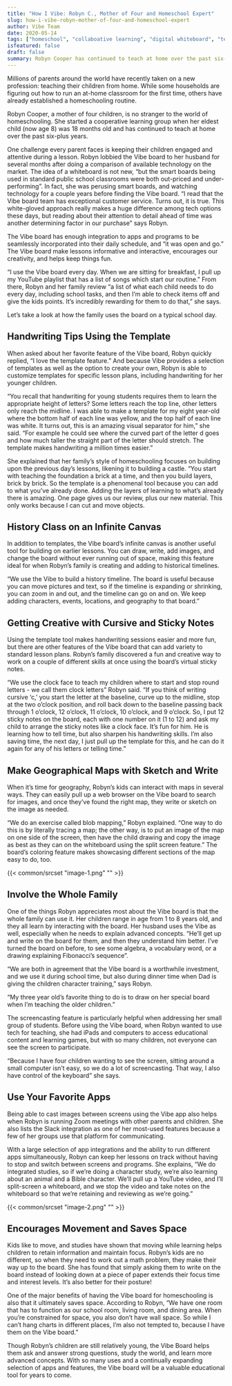 ```yaml
---
title: "How I Vibe: Robyn C., Mother of Four and Homeschool Expert"
slug: how-i-vibe-robyn-mother-of-four-and-homeschool-expert
author: Vibe Team
date: 2020-05-14
tags: ["homeschool", "collaboative learning", "digital whiteboard", "teaching"]
isfeatured: false
draft: false
summary: Robyn Cooper has continued to teach at home over the past six-plus years. Now she is using Vibe for her homeschooling.
---
```




Millions of parents around the world have recently taken on a new profession: teaching their children from home. While some households are figuring out how to run an at-home classroom for the first time, others have already established a homeschooling routine.

Robyn Cooper, a mother of four children, is no stranger to the world of homeschooling. She started a cooperative learning group when her eldest child (now age 8) was 18 months old and has continued to teach at home over the past six-plus years.

One challenge every parent faces is keeping their children engaged and attentive during a lesson. Robyn lobbied the Vibe board to her husband for several months after doing a comparison of available technology on the market. The idea of a whiteboard is not new, “but the smart boards being used in standard public school classrooms were both out-priced and under-performing”. In fact, she was perusing smart boards, and watching technology for a couple years before finding the Vibe board. “I read that the Vibe board team has exceptional customer service. Turns out, it is true. This white-gloved approach really makes a huge difference among tech options these days, but reading about their attention to detail ahead of time was another determining factor in our purchase” says Robyn.

The Vibe board has enough integration to apps and programs to be seamlessly incorporated into their daily schedule, and “it was open and go.” The Vibe board make lessons informative and interactive, encourages our creativity, and helps keep things fun.

“I use the Vibe board every day. When we are sitting for breakfast, I pull up my YouTube playlist that has a list of songs which start our routine.” From there, Robyn and her family review “a list of what each child needs to do every day, including school tasks, and then I’m able to check items off and give the kids points. It’s incredibly rewarding for them to do that,” she says.

Let’s take a look at how the family uses the board on a typical school day.


## Handwriting Tips Using the Template

When asked about her favorite feature of the Vibe board, Robyn quickly replied, “I love the template feature.” And because Vibe provides a selection of templates as well as the option to create your own, Robyn is able to customize templates for specific lesson plans, including handwriting for her younger children.

“You recall that handwriting for young students requires them to learn the appropriate height of letters? Some letters reach the top line, other letters only reach the midline. I was able to make a template for my eight year-old where the bottom half of each line was yellow, and the top half of each line was white. It turns out, this is an amazing visual separator for him,” she said. “For example he could see where the curved part of the letter d goes and how much taller the straight part of the letter should stretch. The template makes handwriting a million times easier.”

She explained that her family’s style of homeschooling focuses on building upon the previous day’s lessons, likening it to building a castle. “You start with teaching the foundation a brick at a time, and then you build layers, brick by brick. So the template is a phenomenal tool because you can add to what you’ve already done. Adding the layers of learning to what’s already there is amazing. One page gives us our review, plus our new material. This only works because I can cut and move objects.






## History Class on an Infinite Canvas

In addition to templates, the Vibe board’s infinite canvas is another useful tool for building on earlier lessons. You can draw, write, add images, and change the board without ever running out of space, making this feature ideal for when Robyn’s family is creating and adding to historical timelines.

“We use the Vibe to build a history timeline. The board is useful because you can move pictures and text, so if the timeline is expanding or shrinking, you can zoom in and out, and the timeline can go on and on. We keep adding characters, events, locations, and geography to that board.”


## Getting Creative with Cursive and Sticky Notes 

Using the template tool makes handwriting sessions easier and more fun, but there are other features of the Vibe board that can add variety to standard lesson plans. Robyn’s family discovered a fun and creative way to work on a couple of different skills at once using the board’s virtual sticky notes.

“We use the clock face to teach my children where to start and stop round letters - we call them clock letters” Robyn said. “If you think of writing cursive ‘c,’ you start the letter at the baseline, curve up to the midline, stop at the two o’clock position, and roll back down to the baseline passing back through 1 o’clock, 12 o’clock, 11 o’clock, 10 o’clock, and 9 o’clock. So, I put 12 sticky notes on the board, each with one number on it (1 to 12) and ask my child to arrange the sticky notes like a clock face. It’s fun for him. He is learning how to tell time, but also sharpen his handwriting skills. I’m also saving time, the next day, I just pull up the template for this, and he can do it again for any of his letters or telling time.”


## Make Geographical Maps with Sketch and Write

When it’s time for geography, Robyn’s kids can interact with maps in several ways. They can easily pull up a web browser on the Vibe board to search for images, and once they’ve found the right map, they write or sketch on the image as needed.

“We do an exercise called blob mapping,” Robyn explained. “One way to do this is by literally tracing a map; the other way, is to put an image of the map on one side of the screen, then have the child drawing and copy the image as best as they can on the whiteboard using the split screen feature.” The board’s coloring feature makes showcasing different sections of the map easy to do, too.

{{< common/srcset "image-1.png" "" >}}



## Involve the Whole Family

One of the things Robyn appreciates most about the Vibe board is that the whole family can use it. Her children range in age from 1 to 8 years old, and they all learn by interacting with the board. Her husband uses the Vibe as well, especially when he needs to explain advanced concepts. “He’ll get up and write on the board for them, and then they understand him better. I’ve turned the board on before, to see some algebra, a vocabulary word, or a drawing explaining Fibonacci’s sequence”.

“We are both in agreement that the Vibe board is a worthwhile investment, and we use it during school time, but also during dinner time when Dad is giving the children character training,” says Robyn.

“My three year old’s favorite thing to do is to draw on her special board when I’m teaching the older children.”

The screencasting feature is particularly helpful when addressing her small group of students. Before using the Vibe board, when Robyn wanted to use tech for teaching, she had iPads and computers to access educational content and learning games, but with so many children, not everyone can see the screen to participate.

“Because I have four children wanting to see the screen, sitting around a small computer isn’t easy, so we do a lot of screencasting. That way, I also have control of the keyboard” she says.


## Use Your Favorite Apps

Being able to cast images between screens using the Vibe app also helps when Robyn is running Zoom meetings with other parents and children. She also lists the Slack integration as one of her most-used features because a few of her groups use that platform for communicating.

With a large selection of app integrations and the ability to run different apps simultaneously, Robyn can keep her lessons on track without having to stop and switch between screens and programs. She explains, “We do integrated studies, so if we’re doing a character study, we’re also learning about an animal and a Bible character. We’ll pull up a YouTube video, and I’ll split-screen a whiteboard, and we stop the video and take notes on the whiteboard so that we’re retaining and reviewing as we’re going.”


{{< common/srcset "image-2.png" "" >}}



## Encourages Movement and Saves Space 

Kids like to move, and studies have shown that moving while learning helps children to retain information and maintain focus. Robyn’s kids are no different, so when they need to work out a math problem, they make their way up to the board. She has found that simply asking them to write on the board instead of looking down at a piece of paper extends their focus time and interest levels. It’s also better for their posture!

One of the major benefits of having the Vibe board for homeschooling is also that it ultimately saves space. According to Robyn, “We have one room that has to function as our school room, living room, and dining area. When you’re constrained for space, you also don’t have wall space. So while I can’t hang charts in different places, I’m also not tempted to, because I have them on the Vibe board.”

Though Robyn’s children are still relatively young, the Vibe Board helps them ask and answer strong questions, study the world, and learn more advanced concepts. With so many uses and a continually expanding selection of apps and features, the Vibe board will be a valuable educational tool for years to come.

